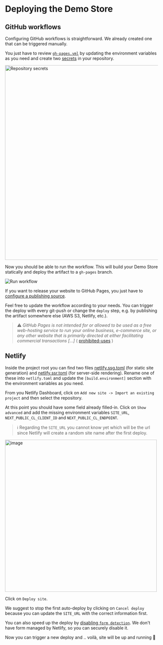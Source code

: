 # Deploying the Demo Store

## GitHub workflows

Configuring GitHub workflows is straightforward. We already created one that can be triggered manually.

You just have to review [`gh-pages.yml`](.github/workflows/gh-pages.yml) by updating the environment variables as you need and create two [secrets](https://docs.github.com/en/actions/security-guides/encrypted-secrets#creating-encrypted-secrets-for-a-repository) in your repository.

<img width="640" alt="Repository secrets" src="https://user-images.githubusercontent.com/1681269/185638408-f5c68563-1197-436c-a2b0-9aaf0dfbc16a.png">

Now you should be able to run the workflow. This will build your Demo Store statically and deploy the artifact to a `gh-pages` branch.

![Run workflow](https://user-images.githubusercontent.com/1681269/185639837-5b81186b-f5e7-43cd-bf7a-1c00f3b71b58.png)

If you want to release your website to GitHub Pages, you just have to [configure a publishing source](https://docs.github.com/en/pages/getting-started-with-github-pages/configuring-a-publishing-source-for-your-github-pages-site#publishing-from-a-branch).

Feel free to update the workflow according to your needs. You can trigger the deploy with every git-push or change the `deploy` step, e.g. by publishing the artifact somewhere else (AWS S3, Netlify, etc.).

> :warning:
> _GitHub Pages is not intended for or allowed to be used as a free web-hosting service to run your online business, e-commerce site, or any other website that is primarily directed at either facilitating commercial transactions [...]_ ( [prohibited-uses](https://docs.github.com/en/pages/getting-started-with-github-pages/about-github-pages#prohibited-uses) )


## Netlify

Inside the project root you can find two files [netlify.ssg.toml](netlify.ssg.toml) (for static site generation) and [netlify.ssr.toml](netlify.ssr.toml) (for server-side rendering).
Rename one of these into `netlify.toml` and update the `[build.environment]` section with the environment variables as you need.

From you Netlify Dashboard, click on `Add new site -> Import an existing project` and then select the repository.

At this point you should have some field already filled-in. Click on `Show advanced` and add the missing environment variables `SITE_URL`, `NEXT_PUBLIC_CL_CLIENT_ID` and `NEXT_PUBLIC_CL_ENDPOINT`.

> :information_source:
> Regarding the `SITE_URL` you cannot know yet which will be the url since Netlify will create a random site name after the first deploy.

<img width="500" alt="image" src="https://user-images.githubusercontent.com/1681269/186125308-c9f73c0c-29d2-4b92-a314-7b65e55ed7c1.png">

Click on `Deploy site`.

We suggest to stop the first auto-deploy by clicking on `Cancel deploy` because you can update the `SITE_URL` with the correct information first.

You can also speed up the deploy by [disabling `form detection`](https://docs.netlify.com/site-deploys/post-processing/form-detection/). We don't have form managed by Netlify, so you can securely disable it.

Now you can trigger a new deploy and .. voilà, site will be up and running :rocket:
